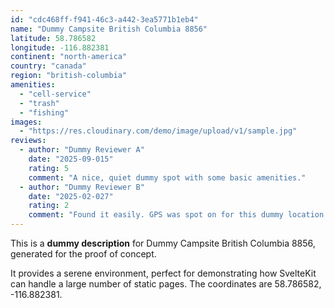 ```yaml
---
id: "cdc468ff-f941-46c3-a442-3ea5771b1eb4"
name: "Dummy Campsite British Columbia 8856"
latitude: 58.786582
longitude: -116.882381
continent: "north-america"
country: "canada"
region: "british-columbia"
amenities:
  - "cell-service"
  - "trash"
  - "fishing"
images:
  - "https://res.cloudinary.com/demo/image/upload/v1/sample.jpg"
reviews:
  - author: "Dummy Reviewer A"
    date: "2025-09-015"
    rating: 5
    comment: "A nice, quiet dummy spot with some basic amenities."
  - author: "Dummy Reviewer B"
    date: "2025-02-027"
    rating: 2
    comment: "Found it easily. GPS was spot on for this dummy location."
---
```


This is a **dummy description** for Dummy Campsite British Columbia 8856, generated for the proof of concept.

It provides a serene environment, perfect for demonstrating how SvelteKit can handle a large number of static pages. The coordinates are 58.786582, -116.882381.

